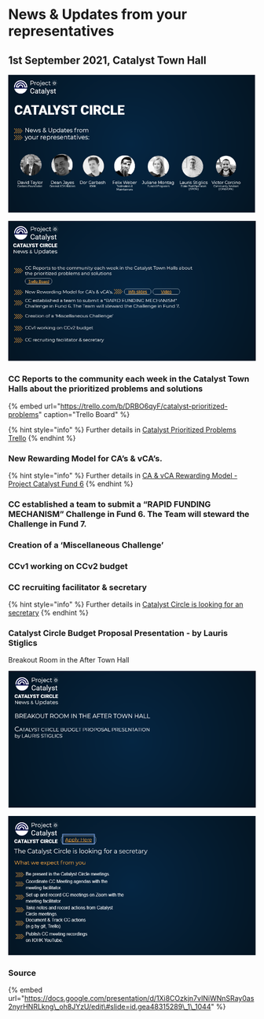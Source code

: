 # News & Updates from your representatives

## 1st September 2021, Catalyst Town Hall

![](../.gitbook/assets/2021-09-01-6-.png)

![](../.gitbook/assets/2021-09-01-7-.png)

### CC Reports to the community each week in the Catalyst Town Halls about the prioritized problems and solutions

{% embed url="https://trello.com/b/DRBO6qyF/catalyst-prioritized-problems" caption="Trello Board" %}

{% hint style="info" %}
Further details in [Catalyst Prioritized Problems Trello](https://catalyst-swarm.gitbook.io/catalyst-circle/activities/catalyst-prioritized-problems-trello)
{% endhint %}

### New Rewarding Model for CA’s & vCA’s.

{% hint style="info" %}
Further details in [CA & vCA Rewarding Model - Project Catalyst Fund 6](https://catalyst-swarm.gitbook.io/catalyst-circle/community-advisors/community-advisor-activity#27th-august-2021-ca-and-vca-rewarding-model-project-catalyst-fund-6)
{% endhint %}

### CC established a team to submit a “RAPID FUNDING MECHANISM” Challenge in Fund 6. The Team will steward the Challenge in Fund 7.

### Creation of a ‘Miscellaneous Challenge’

### CCv1 working on CCv2 budget

### CC recruiting facilitator & secretary

{% hint style="info" %}
Further details in [Catalyst Circle is looking for an secretary](https://catalyst-swarm.gitbook.io/catalyst-circle/activities/resourcing#catalyst-circle-is-looking-for-an-secretary)
{% endhint %}

### Catalyst Circle Budget Proposal Presentation - by Lauris Stiglics 

Breakout Room in the After Town Hall

![](../.gitbook/assets/2021-09-01-8-.png)



![](../.gitbook/assets/2021-09-01-5-.png)

### Source

{% embed url="https://docs.google.com/presentation/d/1Xi8COzkjn7vINiWNnSRay0as2nyrHNRLkng\_oh8JYzU/edit\#slide=id.gea48315289\_1\_1044" %}



